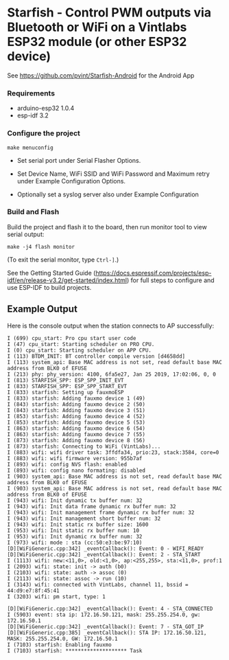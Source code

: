 # Starfish - Control PWM outputs via Bluetooth or WiFi on a Vintlabs ESP32 module (or other ESP32 device)
See https://github.com/pvint/Starfish-Android for the Android App

### Requirements
* arduino-esp32 1.0.4
* esp-idf 3.2

### Configure the project

```
make menuconfig
```

* Set serial port under Serial Flasher Options.

* Set Device Name, WiFi SSID and WiFi Password and Maximum retry under Example Configuration Options.
* Optionally set a syslog server also under Example Configuration

### Build and Flash

Build the project and flash it to the board, then run monitor tool to view serial output:

```
make -j4 flash monitor
```

(To exit the serial monitor, type ``Ctrl-]``.)

See the Getting Started Guide (https://docs.espressif.com/projects/esp-idf/en/release-v3.2/get-started/index.html) for full steps to configure and use ESP-IDF to build projects.

## Example Output

Here is the console output when the station connects to AP successfully:
```
I (699) cpu_start: Pro cpu start user code
I (47) cpu_start: Starting scheduler on PRO CPU.
I (0) cpu_start: Starting scheduler on APP CPU.
I (113) BTDM_INIT: BT controller compile version [d4658dd]
I (113) system_api: Base MAC address is not set, read default base MAC address from BLK0 of EFUSE
I (213) phy: phy_version: 4100, 6fa5e27, Jan 25 2019, 17:02:06, 0, 0
I (813) STARFISH_SPP: ESP_SPP_INIT_EVT
I (833) STARFISH_SPP: ESP_SPP_START_EVT
I (833) starfish: Setting up fauxmoESP
I (833) starfish: Adding fauxmo device 1 (49)
I (843) starfish: Adding fauxmo device 2 (50)
I (843) starfish: Adding fauxmo device 3 (51)
I (853) starfish: Adding fauxmo device 4 (52)
I (853) starfish: Adding fauxmo device 5 (53)
I (863) starfish: Adding fauxmo device 6 (54)
I (863) starfish: Adding fauxmo device 7 (55)
I (873) starfish: Adding fauxmo device 8 (56)
I (873) starfish: Connecting to WiFi (VintLabs)...
I (883) wifi: wifi driver task: 3ffdfa34, prio:23, stack:3584, core=0
I (883) wifi: wifi firmware version: 955b7af
I (893) wifi: config NVS flash: enabled
I (893) wifi: config nano formating: disabled
I (903) system_api: Base MAC address is not set, read default base MAC address from BLK0 of EFUSE
I (903) system_api: Base MAC address is not set, read default base MAC address from BLK0 of EFUSE
I (943) wifi: Init dynamic tx buffer num: 32
I (943) wifi: Init data frame dynamic rx buffer num: 32
I (943) wifi: Init management frame dynamic rx buffer num: 32
I (943) wifi: Init management short buffer num: 32
I (943) wifi: Init static rx buffer size: 1600
I (953) wifi: Init static rx buffer num: 10
I (953) wifi: Init dynamic rx buffer num: 32
I (973) wifi: mode : sta (cc:50:e3:be:97:10)
[D][WiFiGeneric.cpp:342] _eventCallback(): Event: 0 - WIFI_READY
[D][WiFiGeneric.cpp:342] _eventCallback(): Event: 2 - STA_START
I (1113) wifi: new:<11,0>, old:<1,0>, ap:<255,255>, sta:<11,0>, prof:1
I (2093) wifi: state: init -> auth (b0)
I (2103) wifi: state: auth -> assoc (0)
I (2113) wifi: state: assoc -> run (10)
I (3143) wifi: connected with VintLabs, channel 11, bssid = 44:d9:e7:8f:45:41
I (3203) wifi: pm start, type: 1

[D][WiFiGeneric.cpp:342] _eventCallback(): Event: 4 - STA_CONNECTED
I (5903) event: sta ip: 172.16.50.121, mask: 255.255.254.0, gw: 172.16.50.1
[D][WiFiGeneric.cpp:342] _eventCallback(): Event: 7 - STA_GOT_IP
[D][WiFiGeneric.cpp:385] _eventCallback(): STA IP: 172.16.50.121, MASK: 255.255.254.0, GW: 172.16.50.1
I (7103) starfish: Enabling fauxmo
I (7103) starfish: ******************** Task

```

